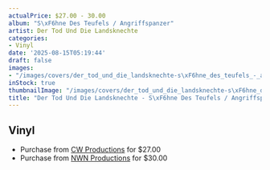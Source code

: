 ```yaml
---
actualPrice: $27.00 - 30.00
album: "S\xF6hne Des Teufels / Angriffspanzer"
artist: Der Tod Und Die Landsknechte
categories:
- Vinyl
date: '2025-08-15T05:19:44'
draft: false
images:
- "/images/covers/der_tod_und_die_landsknechte-s\xF6hne_des_teufels_-_angriffspanzer.png"
inStock: true
thumbnailImage: "/images/covers/der_tod_und_die_landsknechte-s\xF6hne_des_teufels_-_angriffspanzer-thumb.png"
title: "Der Tod Und Die Landsknechte - S\xF6hne Des Teufels / Angriffspanzer"
---
```


## Vinyl
* Purchase from [CW Productions](https://shop.cwproductions.net/products/der-tod-und-die-landsknechte-sohne-des-teufels-angriffspanzer-lp) for $27.00
* Purchase from [NWN Productions](http://shop.nwnprod.com/index.php?route=product/product&path=75&product_id=62806&sort=pd.name&order=ASC) for $30.00
